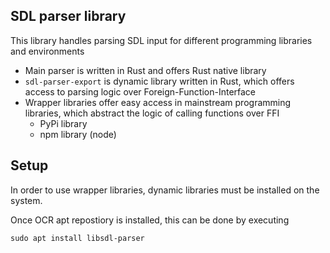 ## SDL parser library

This library handles parsing SDL input for different programming libraries and environments


- Main parser is written in Rust and offers Rust native library
- `sdl-parser-export` is dynamic library written in Rust, which offers access to parsing logic over Foreign-Function-Interface
- Wrapper libraries offer easy access in mainstream programming libraries, which abstract the logic of calling functions over FFI
  - PyPi library
  - npm library (node)

## Setup

In order to use wrapper libraries, dynamic libraries must be installed on the system.

Once OCR apt repostiory is installed, this can be done
by executing

`sudo apt install libsdl-parser`
